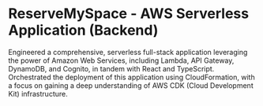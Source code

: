 # ReserveMySpace - AWS Serverless Application (Backend)
Engineered a comprehensive, serverless full-stack application leveraging the power of Amazon Web Services, including Lambda, API Gateway, DynamoDB, and Cognito, in tandem with React and TypeScript. Orchestrated the deployment of this application using CloudFormation, with a focus on gaining a deep understanding of AWS CDK (Cloud Development Kit) infrastructure.
